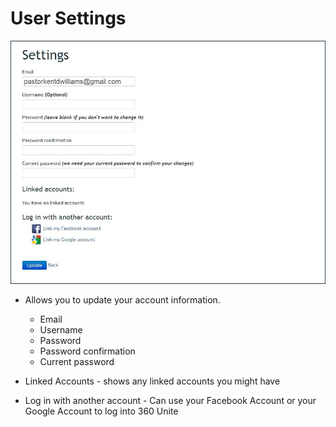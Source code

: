 # User Settings

![Alt Text](https://github.com/concordia-publishing-house/unite-help/raw/master//images/settingsuser.JPG "")

* Allows you to update your account information.
     * Email
     * Username
     * Password
     * Password confirmation
     * Current password

* Linked Accounts - shows any linked accounts you might have

* Log in with another account - Can use your Facebook Account or your Google Account to log into 360 Unite


